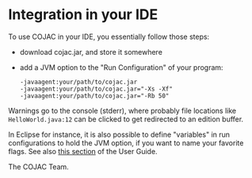 # Integration in your IDE

To use COJAC in your IDE, you essentially follow those steps: 

- download cojac.jar, and store it somewhere

- add a JVM option to the "Run Configuration" of your program: 

  ```
  -javaagent:your/path/to/cojac.jar
  -javaagent:your/path/to/cojac.jar="-Xs -Xf"
  -javaagent:your/path/to/cojac.jar="-Rb 50"
  ```

Warnings go to the console (stderr), where probably file locations like `HelloWorld.java:12` can be clicked to get redirected to an edition buffer.

In Eclipse for instance, it is also possible to define "variables" in run configurations to hold the JVM option, if you want to name your favorite flags. See also [this section](https://github.com/Cojac/Cojac/wiki#12---launching-an-application-with-cojac) of the User Guide.

The COJAC Team.